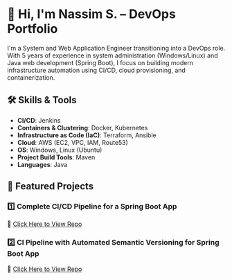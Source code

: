 # 👋 Hi, I'm Nassim S. – DevOps Portfolio

I'm a System and Web Application Engineer transitioning into a DevOps role. With 5 years of experience in system administration (Windows/Linux) and Java web development (Spring Boot), I focus on building modern infrastructure automation using CI/CD, cloud provisioning, and containerization.

## 🛠️ Skills & Tools

- **CI/CD**: Jenkins
- **Containers & Clustering**: Docker, Kubernetes 
- **Infrastructure as Code (IaC)**: Terraform, Ansible
- **Cloud**: AWS (EC2, VPC, IAM, Route53)
- **OS**: Windows, Linux (Ubuntu)
- **Project Build Tools**: Maven
- **Languages**: Java


## 📁 Featured Projects

### 1️⃣ Complete CI/CD Pipeline for a Spring Boot App 
🔗 [Click Here to View Repo](https://github.com/Enigma-X94/jenkins-ci-cd-springboot-angular-mysql)

### 2️⃣ CI Pipeline with Automated Semantic Versioning for Spring Boot App  
🔗 [Click Here to View Repo](https://github.com/Enigma-X94/jenkins-semantic-versioning-springboot-app)

